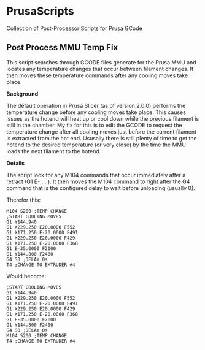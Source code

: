 # PrusaScripts
Collection of Post-Processor Scripts for Prusa GCode


## Post Process MMU Temp Fix
This script searches through GCODE files generate for the Prusa MMU and locates any temperature changes that occur between filament changes. It then moves these temperature commands after any cooling moves take place.

**Background**

The default operation in Prusa Slicer (as of version 2.0.0) performs the temperature change before any cooling moves take place. This causes issues as the hotend will heat up or cool down while the previous filament is still in the chamber. My fix for this is to edit the GCODE to request the temperature change after all cooling moves just before the current filament is extracted from the hot end. Ususally there is still plenty of time to get the hotend to the desired temperature (or very close) by the time the MMU loads the next filament to the hotend.

**Details**

The script look for any M104 commands that occur immediately after a retract (G1 E-.....). It then moves the M104 command to right after the G4 command that is the configured delay to wait before unloading (usually 0).

Therefor this:
```
M104 S200 ;TEMP CHANGE
;START COOLING MOVES
G1 Y144.940
G1 X229.250 E20.0000 F552
G1 X171.250 E-20.0000 F491
G1 X229.250 E20.0000 F429
G1 X171.250 E-20.0000 F368
G1 E-35.0000 F2000
G1 Y144.800 F2400
G4 S0 ;DELAY 0s
T4 ;CHANGE TO EXTRUDER #4
```

Would become:
```
;START COOLING MOVES
G1 Y144.940
G1 X229.250 E20.0000 F552
G1 X171.250 E-20.0000 F491
G1 X229.250 E20.0000 F429
G1 X171.250 E-20.0000 F368
G1 E-35.0000 F2000
G1 Y144.800 F2400
G4 S0 ;DELAY 0s
M104 S200 ;TEMP CHANGE
T4 ;CHANGE TO EXTRUDER #4
```
